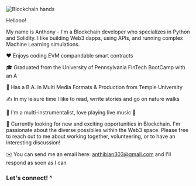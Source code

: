 ![Blockchain hands](https://user-images.githubusercontent.com/83500098/137349296-81ee6ec1-972d-4a59-b3e1-9c962537e198.jpg)

Hellooo!

My name is Anthony - I'm a Blockchain developer who specializes in Python and Solidity. I like building Web3 dapps, using APIs, and running complex Machine Learning simulations.

❤️ Enjoys coding EVM compandable smart contracts

🎓 Graduated from the University of Pennsylvania FinTech BootCamp with an A

🌱 Has a B.A. in Multi Media Formats & Production from Temple University

✍️ In my leisure time I like to read, wrrite stories and go on nature walks

🎵 I'm a multi-instrumentalist, love playing live music 🎵

💬 Currently looking for new and exciting opportunities in Blockchain. I'm passionate about the diverse possiblies within the Web3 space. Please free to reach out to me about working together, volunteering, or to have an interesting discussion!

✉️ You can send me an email here: anthibian303@gmail.com and I'll respond as soon as I can

### Let's connect! ^
